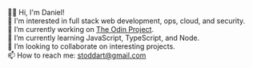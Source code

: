 👋🏻 Hi, I'm Daniel!  
👀 I'm interested in full stack web development, ops, cloud, and security.  
🔭 I’m currently working on [The Odin Project](https://www.theodinproject.com/).  
🌱 I’m currently learning JavaScript, TypeScript, and Node.  
👯 I’m looking to collaborate on interesting projects.  
📫 How to reach me: stoddart@gmail.com  
